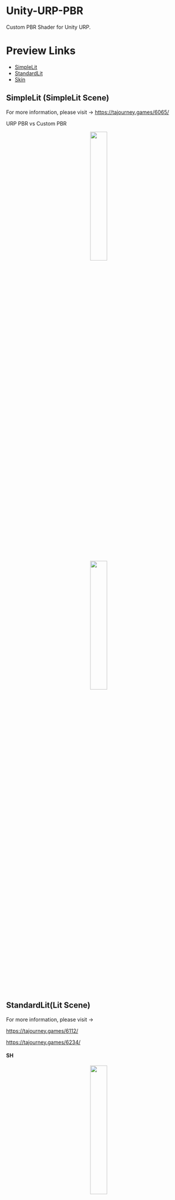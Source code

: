 # Unity-URP-PBR

 Custom PBR Shader for Unity URP.
 
# Preview Links
- [SimpleLit](https://github.com/Nuomi-Chobits/Unity-URP-PBR#simplelit-simplelit-scene)
- [StandardLit](https://github.com/Nuomi-Chobits/Unity-URP-PBR#standardlitlit-scene)
- [Skin](https://github.com/Nuomi-Chobits/Unity-URP-PBR/blob/main/README.md#skin)

## SimpleLit (SimpleLit Scene)
For more information, please visit -> https://tajourney.games/6065/

URP PBR vs Custom PBR
<div align=center><img src="https://user-images.githubusercontent.com/89976115/221221242-8f6f09b2-ebf8-41bf-9de4-b3d35de0acc2.png" width="30%"></div>
<div align=center><img src="https://user-images.githubusercontent.com/89976115/221221252-c3b46605-5a88-4a9e-aa4c-364377f758b0.png" width="30%"></div>

## StandardLit(Lit Scene)
For more information, please visit -> 

https://tajourney.games/6112/ 

https://tajourney.games/6234/

#### SH
<div align=center><img src="https://user-images.githubusercontent.com/89976115/221413214-b4331c6e-236a-45bc-8228-36f73a7f76dd.png" width="30%"></div>

#### IBL
SpecularOcclusion Off:
<div align=center><img src="https://user-images.githubusercontent.com/89976115/221413278-d2c17cf5-e5c1-42a8-b289-8079ec73c555.png" width="30%"></div>
SpecularOcclusion ON: (GetSpecularOcclusionFromAmbientOcclusion + AOMultiBounce)
<div align=center><img src="https://user-images.githubusercontent.com/89976115/221413285-4e3a2a34-96be-44eb-973b-bc7c2bbce097.png" width="30%"></div>

URP PBR vs Custom PBR
<div align=center><img src="https://user-images.githubusercontent.com/89976115/221413746-56ff9b90-7823-462b-8dfd-546a129005a8.png" width="30%" ></div>

Lit Scene 2:
<div align=center><img src="https://user-images.githubusercontent.com/89976115/221528484-1b7352a1-209d-46f2-8cd9-c987ff8b8186.png" width="30%"></div>

## Skin
### SSS(LUT(Curvature) + BentNormal)
#### Curvature
<div align=center><img src="https://user-images.githubusercontent.com/89976115/224507603-b8f4fa93-b07e-4818-b0b9-f59f1acb1bc5.png" width="30%"></div>

#### BentNormal
<div align=center><img src="https://user-images.githubusercontent.com/89976115/224507678-323c78e6-7b98-41eb-a248-fc20e1e9a8f1.jpg" width="50%"></div>

#### SSS
<div align=center><img src="https://user-images.githubusercontent.com/89976115/224507753-a77d292d-7ee1-4b12-bfd4-394f8e1f10fd.gif" width="50%"></div>

